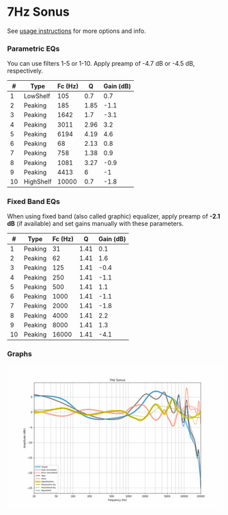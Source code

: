 # 7Hz Sonus
See [usage instructions](https://github.com/jaakkopasanen/AutoEq#usage) for more options and info.

### Parametric EQs
You can use filters 1-5 or 1-10. Apply preamp of -4.7 dB or -4.5 dB, respectively.

|   # | Type      |   Fc (Hz) |    Q |   Gain (dB) |
|-----|-----------|-----------|------|-------------|
|   1 | LowShelf  |       105 | 0.7  |         0.7 |
|   2 | Peaking   |       185 | 1.85 |        -1.1 |
|   3 | Peaking   |      1642 | 1.7  |        -3.1 |
|   4 | Peaking   |      3011 | 2.96 |         3.2 |
|   5 | Peaking   |      6194 | 4.19 |         4.6 |
|   6 | Peaking   |        68 | 2.13 |         0.8 |
|   7 | Peaking   |       758 | 1.38 |         0.9 |
|   8 | Peaking   |      1081 | 3.27 |        -0.9 |
|   9 | Peaking   |      4413 | 6    |        -1   |
|  10 | HighShelf |     10000 | 0.7  |        -1.8 |

### Fixed Band EQs
When using fixed band (also called graphic) equalizer, apply preamp of **-2.1 dB** (if available) and set gains manually with these parameters.

|   # | Type    |   Fc (Hz) |    Q |   Gain (dB) |
|-----|---------|-----------|------|-------------|
|   1 | Peaking |        31 | 1.41 |         0.1 |
|   2 | Peaking |        62 | 1.41 |         1.6 |
|   3 | Peaking |       125 | 1.41 |        -0.4 |
|   4 | Peaking |       250 | 1.41 |        -1.1 |
|   5 | Peaking |       500 | 1.41 |         1.1 |
|   6 | Peaking |      1000 | 1.41 |        -1.1 |
|   7 | Peaking |      2000 | 1.41 |        -1.8 |
|   8 | Peaking |      4000 | 1.41 |         2.2 |
|   9 | Peaking |      8000 | 1.41 |         1.3 |
|  10 | Peaking |     16000 | 1.41 |        -4.1 |

### Graphs
![](./7Hz%20Sonus.png)

